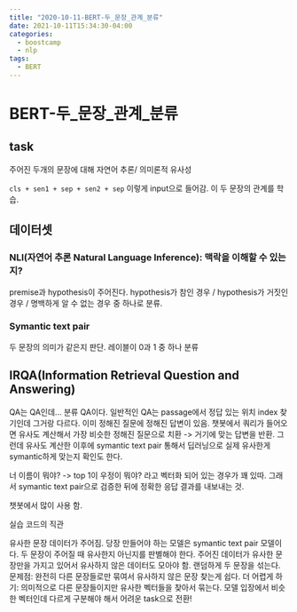 ```yaml
---
title: "2020-10-11-BERT-두_문장_관계_분류"
date: 2021-10-11T15:34:30-04:00
categories:
  - boostcamp
  - nlp
tags:
  - BERT
---
```



# BERT-두_문장_관계_분류

## task
주어진 두개의 문장에 대해 자연어 추론/ 의미론적 유사성

`cls + sen1 + sep + sen2 + sep` 이렇게 input으로 들어감. 이 두 문장의 관계를 학습.

## 데이터셋
### NLI(자연어 추론 Natural Language Inference): 맥락을 이해할 수 있는지? 
premise과 hypothesis이 주어진다. 
hypothesis가 참인 경우 / hypothesis가 거짓인 경우 / 명백하게 알 수 없는 경우 중 하나로 분류.

### Symantic text pair
두 문장의 의미가 같은지 판단. 레이블이 0과 1 중 하나 분류

## IRQA(Information Retrieval Question and Answering)
QA는 QA인데... 분류 QA이다. 일반적인 QA는 passage에서 정답 있는 위치 index 찾기인데 그거랑 다르다. 이미 정해진 질문에 정해진 답변이 있음. 챗봇에서 쿼리가 들어오면 유사도 계산해서 가장 비슷한 정해진 질문으로 치환 -> 거기에 맞는 답변을 반환. 그런데 유사도 계산한 이후에 symantic text pair 통해서 딥러닝으로 실제 유사한게 symantic하게 맞는지 확인도 한다.

너 이름이 뭐야? -> top 1이 우정이 뭐야? 라고 벡터화 되어 있는 경우가 꽤 있따. 그래서 symantic text pair으로 검증한 뒤에 정확한 응답 결과를 내보내는 것.

챗봇에서 많이 사용 함. 

실습 코드의 직관

유사한 문장 데이터가 주어짐.
당장 만들어야 하는 모델은 symantic text pair 모델이다. 
두 문장이 주어질 때 유사한지 아닌지를 판별해야 한다. 
주어진 데이터가 유사한 문장만을 가지고 있어서 유사하지 않은 데이터도 모아야 함.
랜덤하게 두 문장을 섞는다. 
문제점: 완전히 다른 문장들로만 묶여서 유사하지 않은 문장 찾는게 쉽다.
더 어렵게 하기: 의미적으로 다른 문장들이지만 유사한 벡터들을 찾아서 묶는다. 모델 입장에서 비슷한 벡터인데 다르게 구분해야 해서 어려운 task으로 전환!